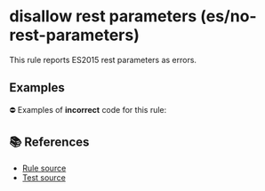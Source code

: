 # disallow rest parameters (es/no-rest-parameters)

This rule reports ES2015 rest parameters as errors.

## Examples

⛔ Examples of **incorrect** code for this rule:

<eslint-playground type="bad" code="/*eslint es/no-rest-parameters: error */
function f1(...args) {}
let f2 = function(...args) {}
let f3 = (...args) =&gt; {}
let obj = { f4(...args) {} }
class A { f5(...args) {} }
" />

## 📚 References

- [Rule source](https://github.com/mysticatea/eslint-plugin-es/blob/v1.4.1/lib/rules/no-rest-parameters.js)
- [Test source](https://github.com/mysticatea/eslint-plugin-es/blob/v1.4.1/tests/lib/rules/no-rest-parameters.js)
